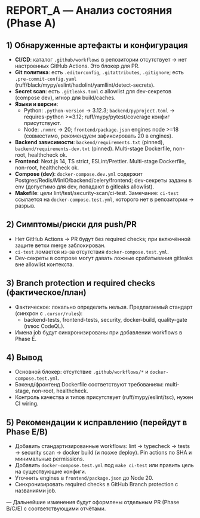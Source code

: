 # REPORT_A — Анализ состояния (Phase A)

## 1) Обнаруженные артефакты и конфигурация

- **CI/CD**: каталог `.github/workflows` в репозитории отсутствует → нет настроенных GitHub Actions. Это блокер для PR.
- **Git политика**: есть `.editorconfig`, `.gitattributes`, `.gitignore`; есть `.pre-commit-config.yaml` (ruff/black/mypy/eslint/hadolint/yamllint/detect-secrets).
- **Secret scan**: есть `.gitleaks.toml` с allowlist для dev-секретов (compose dev), игнор для build/caches.
- **Языки и версии**:
  - Python: `.python-version` → 3.12.3; `backend/pyproject.toml` → requires-python >=3.12; ruff/mypy/pytest/coverage конфиг присутствуют.
  - Node: `.nvmrc` → 20; `frontend/package.json` engines node >=18 (совместимо, рекомендуем зафиксировать 20 в engines).
- **Backend зависимости**: `backend/requirements.txt` (pinned), `backend/requirements-dev.txt` (pinned). Multi-stage Dockerfile, non-root, healthcheck ok.
- **Frontend**: Next.js 14, TS strict, ESLint/Prettier. Multi-stage Dockerfile, non-root, healthcheck ok.
- **Compose (dev)**: `docker-compose.dev.yml` содержит Postgres/Redis/MinIO/backend/celery/frontend; dev-секреты заданы в env (допустимо для dev, попадают в gitleaks allowlist).
- **Makefile**: цели lint/test/security-scan/ci-test. Замечание: `ci-test` ссылается на `docker-compose.test.yml`, которого нет в репозитории → разрыв.

## 2) Симптомы/риски для push/PR

- Нет GitHub Actions → PR будут без required checks; при включённой защите ветки merge заблокирован.
- `ci-test` ломается из-за отсутствия `docker-compose.test.yml`.
- Dev-секреты в compose могут давать ложные срабатывания gitleaks вне allowlist контекста.

## 3) Branch protection и required checks (фактическое/план)

- Фактическое: локально определить нельзя. Предлагаемый стандарт (синхрон с `.cursor/rules`):
  - backend-tests, frontend-tests, security, docker-build, quality-gate (плюс CodeQL).
- Имена job будут синхронизированы при добавлении workflows в Phase E.

## 4) Вывод

- Основной блокер: отсутствие `.github/workflows/*` и `docker-compose.test.yml`.
- Бэкенд/фронтенд Dockerfile соответствуют требованиям: multi-stage, non-root, healthcheck.
- Контроль качества и типов присутствует (ruff/mypy/eslint/tsc), нужен CI wiring.

## 5) Рекомендации к исправлению (перейдут в Phase E/B)

- Добавить стандартизированные workflows: lint → typecheck → tests → security scan → docker build (и позже deploy). Pin actions по SHA и минимальные permissions.
- Добавить `docker-compose.test.yml` под `make ci-test` или править цель на существующие конфиги.
- Уточнить engines в `frontend/package.json` до Node 20.
- Синхронизировать required checks в GitHub Branch protection с названиями job.

— Дальнейшие изменения будут оформлены отдельным PR (Phase B/C/E) с соответствующими отчётами.


